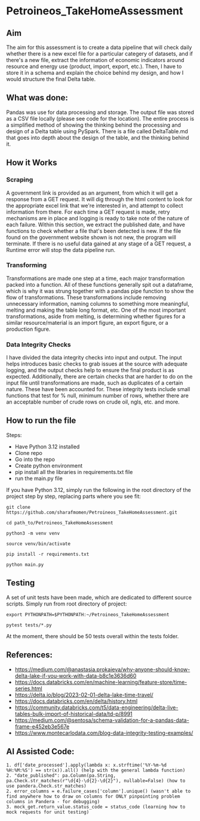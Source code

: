 # Petroineos_TakeHomeAssessment

## Aim

The aim for this assessment is to create a data pipeline that will check daily whether there is a new excel file for a particular categery of datasets, and if there's a new file, extract the information of economic indicators around resource and energy use (product, import, export, etc.). Then, I have to store it in a schema and explain the choice behind my design, and how I would structure the final Delta table. 

## What was done:

Pandas was use for data processing and storage. The output file was stored as a CSV file locally (please see code for the location). The entire process is a simplified method of showing the thinking behind the processing and design of a Delta table using PySpark. There is a file called DeltaTable.md that goes into depth about the design of the table, and the thinking behind it. 

## How it Works

### Scraping

A government link is provided as an argument, from which it will get a response from a GET request. It will dig through the html content to look for the appropriate excel link that we're interested in, and attempt to collect information from there. For each time a GET request is made, retry mechanisms are in place and logging is ready to take note of the nature of each failure. Within this section, we extract the published date, and have functions to check whether a file that's been detected is new. If the file found on the government website shown is not new, the program will terminate. If there is no useful data gained at any stage of a GET request, a Runtime error will stop the data pipeline run.

### Transforming

Transformations are made one step at a time, each major transformation packed into a function. All of these functions generally spit out a dataframe, which is why it was strung together with a pandas pipe function to show the flow of transformations. These transformations include removing unnecessary information, naming columns to something more meaningful, melting and making the table long format, etc. One of the most important transformations, aside from melting, is determining whether figures for a similar resource/material is an import figure, an export figure, or a production figure. 

### Data Integrity Checks

I have divided the data integrity checks into input and output. The input helps introduces basic checks to grab issues at the source with adequate logging, and the output checks help to ensure the final product is as expected. Additionally, there are certain checks that are harder to do on the input file until transformations are made, such as duplicates of a certain nature. These have been accounted for. These integrity tests include small functions that test for % null, minimum number of rows, whether there are an acceptable number of crude rows on crude oil, ngls, etc. and more. 

## How to run the file

Steps:
- Have Python 3.12 installed
- Clone repo
- Go into the repo
- Create python environment
- pip install all the libraries in requirements.txt file
- run the main.py file

If you have Python 3.12, simply run the following in the root directory of the project step by step, replacing parts where you see fit:
```
git clone https://github.com/sharafmomen/Petroineos_TakeHomeAssessment.git

cd path_to/Petroineos_TakeHomeAssessment

python3 -m venv venv

source venv/bin/activate

pip install -r requirements.txt

python main.py
```

## Testing

A set of unit tests have been made, which are dedicated to different source scripts. Simply run from root directory of project:

```
export PYTHONPATH=$PYTHONPATH:~/Petroineos_TakeHomeAssessment

pytest tests/*.py

```

At the moment, there should be 50 tests overall within the tests folder. 

## References:
- https://medium.com/@anastasia.prokaieva/why-anyone-should-know-delta-lake-if-you-work-with-data-b8c1e3636d60
- https://docs.databricks.com/en/machine-learning/feature-store/time-series.html 
- https://delta.io/blog/2023-02-01-delta-lake-time-travel/ 
- https://docs.databricks.com/en/delta/history.html
- https://community.databricks.com/t5/data-engineering/delta-live-tables-bulk-import-of-historical-data/td-p/8991 
- https://medium.com/@sentosa/schema-validation-for-a-pandas-data-frame-e452eb3e567e
- https://www.montecarlodata.com/blog-data-integrity-testing-examples/

## AI Assisted Code:
```
1. df['date_processed'].apply(lambda x: x.strftime('%Y-%m-%d %H:%M:%S') == str(x)).all() (help with the general lambda function)
2. "date_published": pa.Column(pa.String, pa.Check.str_matches(r"\d{4}-\d{2}-\d{2}"), nullable=False) (how to use pandera.Check.str_matches)
2. error_columns = e.failure_cases['column'].unique() (wasn't able to find anywhere how to draw on columns for ONLY pinpointing problem columns in Pandera - for debugging)
3. mock_get.return_value.status_code = status_code (learning how to mock requests for unit testing)
```
